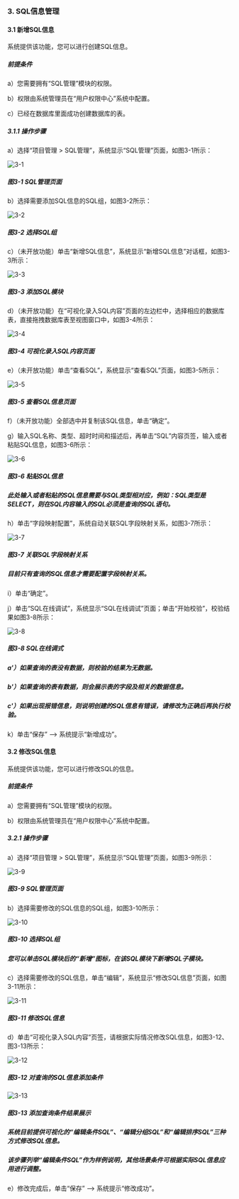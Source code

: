 ### 3. SQL信息管理

#### 3.1 新增SQL信息

系统提供该功能，您可以进行创建SQL信息。

##### 前提条件

a）您需要拥有“SQL管理”模块的权限。

b）权限由系统管理员在“用户权限中心”系统中配置。

c）已经在数据库里面成功创建数据库的表。

##### 3.1.1 操作步骤

a）选择“项目管理 > SQL管理”，系统显示“SQL管理”页面，如图3-1所示：

![3-1](https://www.feisuanyz.com/fsimage/zc-image/9-22_img.png)

##### 图3-1 SQL管理页面

b）选择需要添加SQL信息的SQL组，如图3-2所示：

![3-2](https://www.feisuanyz.com/fsimage/zc-image/9-23_img.png)

##### 图3-2 选择SQL组

c）（未开放功能）单击“新增SQL信息”，系统显示“新增SQL信息”对话框，如图3-3所示：

![3-3](https://www.feisuanyz.com/fsimage/zc-image/9-24_img.png)

##### 图3-3 添加SQL模块

d）（未开放功能）在“可视化录入SQL内容”页面的左边栏中，选择相应的数据库表，直接拖拽数据库表至视图窗口中，如图3-4所示：

![3-4](https://www.feisuanyz.com/fsimage/zc-image/9-25_img.png)

##### 图3-4 可视化录入SQL内容页面

e）（未开放功能）单击“查看SQL”，系统显示“查看SQL”页面，如图3-5所示：

![3-5](https://www.feisuanyz.com/fsimage/zc-image/9-26_img.png)

##### 图3-5 查看SQL信息页面

f）（未开放功能）全部选中并复制该SQL信息，单击“确定”。

g）输入SQL名称、类型、超时时间和描述后，再单击“SQL”内容页签，输入或者粘贴SQL信息，如图3-6所示：

![3-6](https://www.feisuanyz.com/fsimage/zc-image/9-27_img.png)

##### 图3-6 粘贴SQL信息

##### 此处输入或者粘贴的SQL信息需要与SQL类型相对应，例如：SQL类型是SELECT，则在SQL内容输入的SQL必须是查询的SQL语句。

h）单击“字段映射配置”，系统自动关联SQL字段映射关系，如图3-7所示：

![3-7](https://www.feisuanyz.com/fsimage/zc-image/9-28_img.png)

##### 图3-7 关联SQL字段映射关系

##### 目前只有查询的SQL信息才需要配置字段映射关系。

i）单击“确定”。

j）单击“SQL在线调试”，系统显示“SQL在线调试”页面；单击“开始校验”，校验结果如图3-8所示：

![3-8](https://www.feisuanyz.com/fsimage/zc-image/9-29_img.png)

##### 图3-8 SQL在线调式

##### a'）如果查询的表没有数据，则校验的结果为无数据。

##### b'）如果查询的表有数据，则会展示表的字段及相关的数据信息。

##### c'）如果出现报错信息，则说明创建的SQL信息有错误，请修改为正确后再执行校验。

k）单击“保存” --> 系统提示“新增成功”。

#### 3.2 修改SQL信息

系统提供该功能，您可以进行修改SQL的信息。

##### 前提条件

a）您需要拥有“SQL管理”模块的权限。

b）权限由系统管理员在“用户权限中心”系统中配置。

##### 3.2.1 操作步骤

a）选择“项目管理 > SQL管理”，系统显示“SQL管理”页面，如图3-9所示：

![3-9](https://www.feisuanyz.com/fsimage/zc-image/cz_12-1_img.png)

##### 图3-9 SQL管理页面

b）选择需要修改的SQL信息的SQL组，如图3-10所示：

![3-10](https://www.feisuanyz.com/fsimage/zc-image/cz_12-2_img.png)

##### 图3-10 选择SQL组

##### 您可以单击SQL模块后的“新增”图标，在该SQL模块下新增SQL子模块。

c）选择需要修改的SQL信息，单击“编辑”，系统显示“修改SQL信息”页面，如图3-11所示：

![3-11](https://www.feisuanyz.com/fsimage/zc-image/cz_12-3_img.png)

##### 图3-11 修改SQL信息

d）单击“可视化录入SQL内容”页签，请根据实际情况修改SQL信息，如图3-12、图3-13所示：

![3-12](https://www.feisuanyz.com/fsimage/zc-image/cz_12-4_img.png)

##### 图3-12 对查询的SQL信息添加条件

![3-13](https://www.feisuanyz.com/fsimage/zc-image/cz_12-5_img.png)

##### 图3-13 添加查询条件结果展示

##### 系统目前提供可视化的“编辑条件SQL”、“编辑分组SQL”和“编辑排序SQL”三种方式修改SQL信息。

##### 该步骤列举“编辑条件SQL”作为样例说明，其他场景条件可根据实际SQL信息应用进行调整。

e）修改完成后，单击“保存” --> 系统提示“修改成功”。

